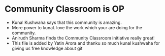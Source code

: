 # Community Classroom is OP

- Kunal Kushwaha says that this community is amazing.
- More power to kunal. love the work which your are doing for the community.
- Anirudh Sharma finds the Community Classroom initiative really great!
- This file is added by Yatin Arora and thanku so much kunal kushwaha for giving us free knowledge about git

